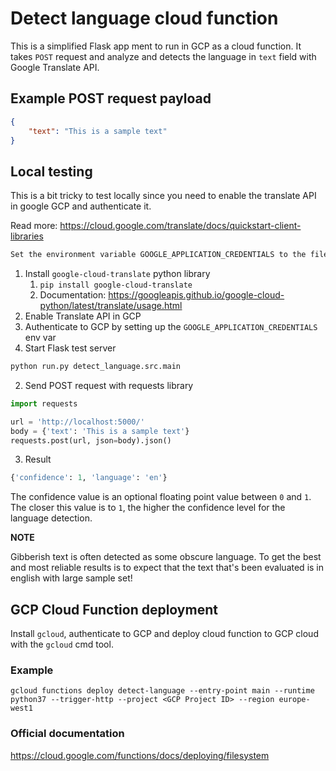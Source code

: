 # Detect language cloud function

This is a simplified Flask app ment to run in GCP as a cloud function. It takes `POST` request and analyze and detects the language in `text` field with Google Translate API.

## Example POST request payload

```json
{
    "text": "This is a sample text"
}
```

## Local testing

This is a bit tricky to test locally since you need to enable the translate API in google GCP and authenticate it.

Read more: <https://cloud.google.com/translate/docs/quickstart-client-libraries>

```txt
Set the environment variable GOOGLE_APPLICATION_CREDENTIALS to the file path of the JSON file that contains your service account key. This variable only applies to your current shell session, so if you open a new session, set the variable again.
```

1. Install `google-cloud-translate` python library
   1. `pip install google-cloud-translate`
   2. Documentation: <https://googleapis.github.io/google-cloud-python/latest/translate/usage.html>
2. Enable Translate API in GCP
3. Authenticate to GCP by setting up the `GOOGLE_APPLICATION_CREDENTIALS` env var
4. Start Flask test server

```bash
python run.py detect_language.src.main
```

2. Send POST request with requests library

```python
import requests

url = 'http://localhost:5000/'
body = {'text': 'This is a sample text'}
requests.post(url, json=body).json()
```

3. Result

```python
{'confidence': 1, 'language': 'en'}
```

The confidence value is an optional floating point value between `0` and `1`. The closer this value is to `1`, the higher the confidence level for the language detection.

**NOTE**

Gibberish text is often detected as some obscure language. To get the best and most reliable results is to expect that the text that's been evaluated is in english with large sample set!

## GCP Cloud Function deployment

Install `gcloud`, authenticate to GCP and deploy cloud function to GCP cloud with the `gcloud` cmd tool.

### Example

`gcloud functions deploy detect-language --entry-point main --runtime python37 --trigger-http --project <GCP Project ID> --region europe-west1`

### Official documentation

<https://cloud.google.com/functions/docs/deploying/filesystem>